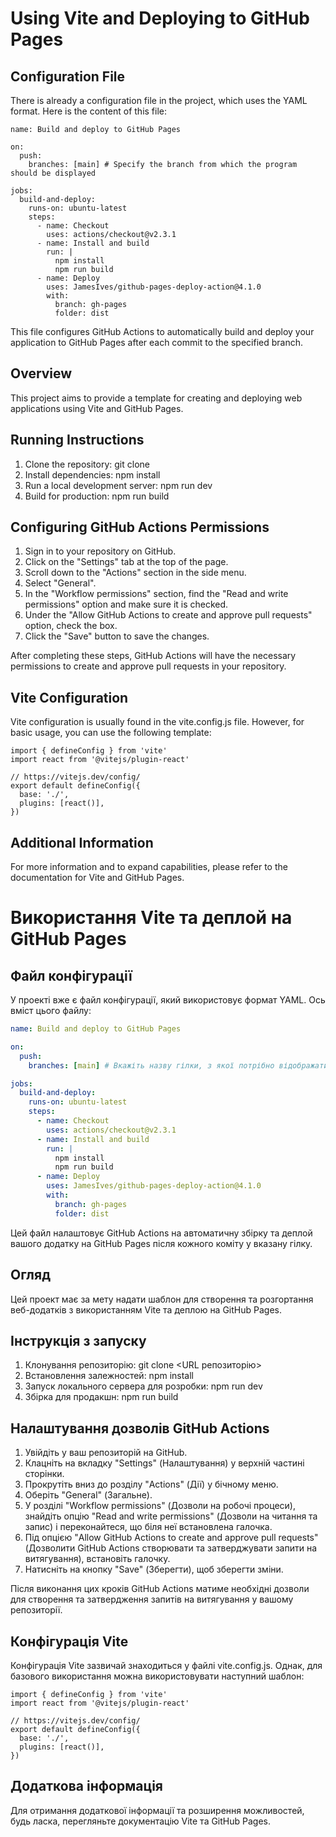 # Using Vite and Deploying to GitHub Pages

## Configuration File

There is already a configuration file in the project, which uses the YAML format. Here is the content of this file:

```
name: Build and deploy to GitHub Pages

on:
  push:
    branches: [main] # Specify the branch from which the program should be displayed

jobs:
  build-and-deploy:
    runs-on: ubuntu-latest
    steps:
      - name: Checkout 
        uses: actions/checkout@v2.3.1
      - name: Install and build 
        run: |
          npm install
          npm run build
      - name: Deploy 
        uses: JamesIves/github-pages-deploy-action@4.1.0
        with:
          branch: gh-pages
          folder: dist

```

This file configures GitHub Actions to automatically build and deploy your application to GitHub Pages after each commit to the specified branch.

## Overview

This project aims to provide a template for creating and deploying web applications using Vite and GitHub Pages.

## Running Instructions

1. Clone the repository: git clone <URL of the repository>
2. Install dependencies: npm install
3. Run a local development server: npm run dev
4. Build for production: npm run build

## Configuring GitHub Actions Permissions

1. Sign in to your repository on GitHub.
2. Click on the "Settings" tab at the top of the page.
3. Scroll down to the "Actions" section in the side menu.
4. Select "General".
5. In the "Workflow permissions" section, find the "Read and write permissions" option and make sure it is checked.
6. Under the "Allow GitHub Actions to create and approve pull requests" option, check the box.
7. Click the "Save" button to save the changes.

After completing these steps, GitHub Actions will have the necessary permissions to create and approve pull requests in your repository.

## Vite Configuration

Vite configuration is usually found in the vite.config.js file. However, for basic usage, you can use the following template:

```
import { defineConfig } from 'vite'
import react from '@vitejs/plugin-react'

// https://vitejs.dev/config/
export default defineConfig({
  base: './',
  plugins: [react()],
})

```

## Additional Information
For more information and to expand capabilities, please refer to the documentation for Vite and GitHub Pages.


# Використання Vite та деплой на GitHub Pages

## Файл конфігурації

У проекті вже є файл конфігурації, який використовує формат YAML. Ось вміст цього файлу:

```yaml
name: Build and deploy to GitHub Pages

on:
  push:
    branches: [main] # Вкажіть назву гілки, з якої потрібно відображати програму

jobs:
  build-and-deploy:
    runs-on: ubuntu-latest
    steps:
      - name: Checkout 
        uses: actions/checkout@v2.3.1
      - name: Install and build 
        run: |
          npm install
          npm run build
      - name: Deploy 
        uses: JamesIves/github-pages-deploy-action@4.1.0
        with:
          branch: gh-pages
          folder: dist

```

Цей файл налаштовує GitHub Actions на автоматичну збірку та деплой вашого додатку 
на GitHub Pages після кожного коміту у вказану гілку.

## Огляд

Цей проект має за мету надати шаблон для створення та розгортання веб-додатків з 
використанням Vite та деплою на GitHub Pages.

## Інструкція з запуску
1. Клонування репозиторію: git clone <URL репозиторію>
2. Встановлення залежностей: npm install
3. Запуск локального сервера для розробки: npm run dev
4. Збірка для продакшн: npm run build

## Налаштування дозволів GitHub Actions

1. Увійдіть у ваш репозиторій на GitHub.
2. Клацніть на вкладку "Settings" (Налаштування) у верхній частині сторінки.
3. Прокрутіть вниз до розділу "Actions" (Дії) у бічному меню.
4. Оберіть "General" (Загальне).
5. У розділі "Workflow permissions" (Дозволи на робочі процеси), знайдіть опцію 
"Read and write permissions" (Дозволи на читання та запис) і переконайтеся, 
що біля неї встановлена галочка.
6. Під опцією "Allow GitHub Actions to create and approve pull requests" 
(Дозволити GitHub Actions створювати та затверджувати запити на витягування), 
встановіть галочку.
7. Натисніть на кнопку "Save" (Зберегти), щоб зберегти зміни.

Після виконання цих кроків GitHub Actions матиме необхідні дозволи для створення 
та затвердження запитів на витягування у вашому репозиторії.

## Конфігурація Vite
Конфігурація Vite зазвичай знаходиться у файлі vite.config.js. Однак, для базового 
використання можна використовувати наступний шаблон:

```
import { defineConfig } from 'vite'
import react from '@vitejs/plugin-react'

// https://vitejs.dev/config/
export default defineConfig({
  base: './',
  plugins: [react()],
})
```

## Додаткова інформація
Для отримання додаткової інформації та розширення можливостей, будь ласка, 
перегляньте документацію Vite та GitHub Pages.